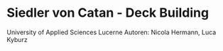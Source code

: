 # Siedler von Catan - Deck Building
University of Applied Sciences Lucerne
Autoren: Nicola Hermann, Luca Kyburz


